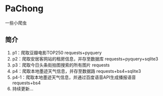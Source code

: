 # PaChong
一些小爬虫
## 简介
1. p1：爬取豆瓣电影TOP250 requests+pyquery
2. p2：爬取安居客网站的租房信息，并存至数据库 requests+pyquery+sqlite3
3. p3：爬取今日头条街拍图搜索的所有图片 requests
4. p4：爬取本地墨迹天气信息，并存至数据路 requests+bs4+sqlite3
5. p4-1：爬取本地墨迹天气信息，并通过百度语音API生成播报语音 requests+bs4
6. 持续更新...
